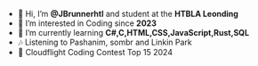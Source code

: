 - 👋 Hi, I’m **@JBrunnerhtl** and student at the **HTBLA Leonding**
- 👀 I’m interested in Coding since **2023**
- 🌱 I’m currently learning **C#,C,HTML,CSS,JavaScript,Rust,SQL**
- 🎶 Listening to Pashanim, sombr and Linkin Park
- 🥇 Cloudflight Coding Contest Top 15 2024


<!---
JBrunnerhtl/JBrunnerhtl is a ✨ special ✨ repository because its `README.md` (this file) appears on your GitHub profile.
You can click the Preview link to take a look at your changes.
--->
